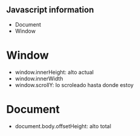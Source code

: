 ## Javascript information
- Document
- Window

# Window
- window.innerHeight: alto actual
- window.innerWidth
- window.scrollY: lo scroleado hasta donde estoy

# Document
- document.body.offsetHeight: alto total